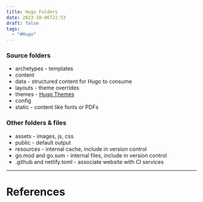 ```yaml
---
title: Hugo Folders
date: 2023-10-06T22:53
draft: false
tags:
  - "#Hugo"
---
```

### Source folders

- archetypes - templates
- content
- data - structured content for Hugo to consume
- layouts - theme overrides
- themes - [Hugo Themes](/notes/computer/www/hugo/hugo-folders/hugo-themes)
- config
- static - content like fonts or PDFs
### Other folders & files

- assets - images, js, css
- public - default output
- resources - internal cache, include in version control
- go.mod and go.sum - internal files, include in version control
- .github and netlify.toml - associate website with CI services

---
# References
